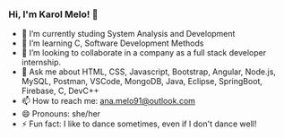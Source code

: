 ### Hi, I'm Karol Melo! 👋

- 🔭 I’m currently studing System Analysis and Development
- 🌱 I’m learning C, Software Development Methods 
- 👯 I’m looking to collaborate in a company as a full stack developer internship. 
- 💬 Ask me about HTML, CSS, Javascript, Bootstrap, Angular, Node.js, MySQL, Postman, VSCode, MongoDB, Java, Eclipse, SpringBoot, Firebase, C, DevC++
- 📫 How to reach me: ana.melo91@outlook.com
- 😄 Pronouns: she/her
- ⚡ Fun fact: I like to dance sometimes, even if I don't dance well! 

